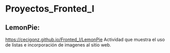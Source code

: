 # Proyectos_Fronted_I
## LemonPie: 
https://cecigonz.github.io/Fronted_I/LemonPie
Actividad que muestra el uso de listas e incorporación de imagenes al sitio web.

